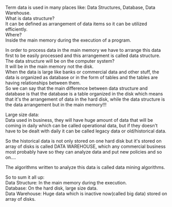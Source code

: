 Term data is used in many places like: Data Structures, Database, Data Warehouse.\
What is data structure?\
It can be defined as arrangement of data items so it can be utilized efficiently.\
Where?\
Inside the main memory during the execution of a program.
     
In order to process data in the main memory we have to arrange this data first to be easily processed and this arrangement is called data structure.\
The data structure will be on the computer system?\
It will be in the main memory not the disk.\
When the data is large like banks or commercial data and other stuff, the data is organized as database or in the form of tables and the tables are having relationships between them.\
So we can say that the main difference between data structure and database is that the database is a table organized in the disk which means that it's the arrangement of data in the hard disk, while the data structure is the data arrangement but in the main memory!!!

Large size data:\
Data used in business, they will have huge amount of data that will be coming in daily which can be called operational data, but if they doesn't have to be dealt with daily it can be called legacy data or old/historical data.

So the historical data is not only stored on one hard disk but it's stored on array of disks is called DATA WAREHOUSE, which any commercial business most probably have so they can analyze data and put new policies and so on....

The algorithms written to analyze this data is called data mining algorithms.

So to sum it all up:\
Data Structure: In the main memory during the execution.\
Database: On the hard disk, large size data.\
Data Warehouse: Huge data which is inactive now(called big data) stored on array of disks.

